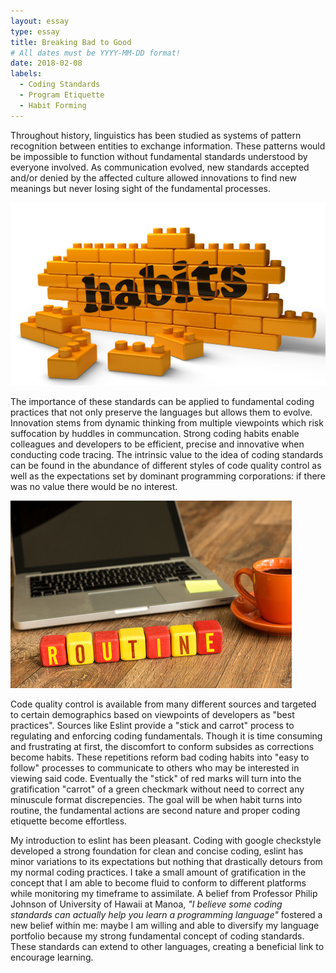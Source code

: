 ```yaml
---
layout: essay
type: essay
title: Breaking Bad to Good 
# All dates must be YYYY-MM-DD format!
date: 2018-02-08
labels:
  - Coding Standards
  - Program Etiquette
  - Habit Forming
---
```

Throughout history, linguistics has been studied as systems of pattern recognition between entities to exchange information. These patterns would be impossible to function without fundamental standards understood by everyone involved. As communication evolved, new standards accepted and/or denied by the affected culture allowed innovations to find new meanings but never losing sight of the fundamental processes.  

<img class="ui medium left square floated image" src="../images/cStandards2.jpg">

The importance of these standards can be applied to fundamental coding practices that not only preserve the languages but allows them to evolve. Innovation stems from dynamic thinking from multiple viewpoints which risk suffocation by huddles in communcation. Strong coding habits enable colleagues and developers to be efficient, precise and innovative when conducting code tracing. The intrinsic value to the idea of coding standards can be found in the abundance of different styles of code quality control as well as the expectations set by dominant programming corporations: if there was no value there would be no interest. 

<img class="ui small right square floated image" src="../images/cStandards1.jpg">

Code quality control is available from many different sources and targeted to certain demographics based on viewpoints of developers as "best practices". Sources like Eslint provide a "stick and carrot" process to regulating and enforcing coding fundamentals. Though it is time consuming and frustrating at first, the discomfort to conform subsides as corrections become habits. These repetitions reform bad coding habits into "easy to follow" processes to communicate to others who may be interested in viewing said code. Eventually the "stick" of red marks will turn into the gratification "carrot" of a green checkmark without need to correct any minuscule format discrepencies. The goal will be when habit turns into routine, the fundamental actions are second nature and proper coding etiquette become effortless. 

My introduction to eslint has been pleasant. Coding with google checkstyle developed a strong foundation for clean and concise coding, eslint has minor variations to its expectations but nothing that drastically detours from my normal coding practices. I take a small amount of gratification in the concept that I am able to become fluid to conform to different platforms while monitoring my timeframe to assimilate. A belief from Professor Philip Johnson of University of Hawaii at Manoa, *"I believe some coding standards can actually help you learn a programming language"* fostered a new belief within me: maybe I am willing and able to diversify my language portfolio because my strong fundamental concept of coding standards. These standards can extend to other languages, creating a beneficial link to encourage learning. 

